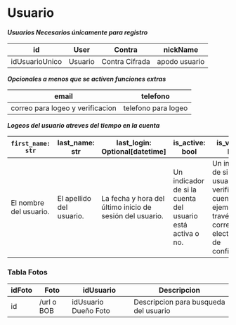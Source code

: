# Usuario
***Usuarios Necesarios únicamente para registro***

| id             | User    | Contra         | nickName      |
| -------------- | ------- | -------------- | ------------- |
| idUsuarioUnico | Usuario | Contra Cifrada | apodo usuario |
***Opcionales a menos que se activen funciones extras***

| email                            | telefono            |
| -------------------------------- | ------------------- |
| correo para logeo y verificacion | telefono para logeo |

***Logeos del usuario atreves del tiempo en la cuenta***

| `first_name: str`      | last_name: str           | last_login: Optional[datetime]                           | is_active: bool                                            | is_verified: bool                                                                                                      | role: str                                                                                              | password_reset_token: str                                      | password_reset_expires: Optional[datetime]                                  |
| ---------------------- | ------------------------ | -------------------------------------------------------- | ---------------------------------------------------------- | ---------------------------------------------------------------------------------------------------------------------- | ------------------------------------------------------------------------------------------------------ | -------------------------------------------------------------- | --------------------------------------------------------------------------- |
| El nombre del usuario. | El apellido del usuario. | La fecha y hora del último inicio de sesión del usuario. | Un indicador de si la cuenta del usuario está activa o no. | Un indicador de si el usuario ha verificado su cuenta, por ejemplo, a través de un correo electrónico de confirmación. | El rol o nivel de acceso del usuario (por ejemplo, "editor",""usuario", "moderador", "administrador"). | Un token utilizado para restablecer la contraseña del usuario. | La fecha y hora de vencimiento del token de restablecimiento de contraseña. |


### Tabla Fotos

| idFoto | Foto       | idUsuario            | Descripcion                           |
| ------ | ---------- | -------------------- | ------------------------------------- |
| id     | /url o BOB | idUsuario Dueño Foto | Descripcion para busqueda del usuario |
